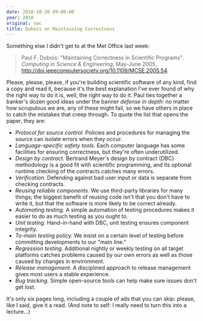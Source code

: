 ```yaml
---
date: 2010-10-30 09:00:00
year: 2010
original: swc
title: Dubois on Maintaining Correctness
---
```

<p>Something else I didn't get to at the Met Office last week:</p>
<blockquote><p>Paul F. Dubois: "Maintaining Correctness in Scientific Programs". <em>Computing in Science &amp; Engineering</em>, May-June 2005, <a href="http://doi.ieeecomputersociety.org/10.1109/MCSE.2005.54">http://doi.ieeecomputersociety.org/10.1109/MCSE.2005.54</a>.</p></blockquote>
<p>Please, please, please, if you're building scientific software of any kind, find a copy and read it, because it's the best explanation I've ever found of why the right way to do it is, well, the right way to do it. Paul ties together a banker's dozen good ideas under the banner <em>defense in depth</em>: no matter how scrupulous we are, any of these might fail, so we have others in place to catch the mistakes that creep through. To quote the list that opens the paper, they are:</p>
<ul>
<li><em>Protocol for source control.</em> Policies and procedures for managing the source can isolate errors when they occur.</li>
<li><em>Language-specific safety tools.</em> Each computer language has some facilities for ensuring correctness, but they're often underutilized.</li>
<li><em>Design by contract.</em> Bertrand Meyer's design by contract (DBC) methodology is a good fit with scientific programming, and its optional runtime checking of the contracts catches many errors.</li>
<li><em>Verification.</em> Defending against bad user input or data is separate from checking contracts.</li>
<li><em>Reusing reliable components.</em> We use third-party libraries for many things; the biggest benefit of reusing code isn't that you don't have to write it, but that the software is more likely to be correct already.</li>
<li><em>Automating testing.</em> A simple automation of testing procedures makes it easier to do as much testing as you ought to.</li>
<li><em>Unit testing.</em> Hand-in-hand with DBC, unit testing ensures component integrity.</li>
<li><em>To-main testing policy.</em> We insist on a certain level of testing before committing developments to our "main line."</li>
<li><em>Regression testing.</em> Additional nightly or weekly testing on all target platforms catches problems caused by our own errors as well as those caused by changes in environment.</li>
<li><em>Release management.</em> A disciplined approach to release management gives most users a stable experience.</li>
<li><em>Bug tracking.</em> Simple open-source tools can help make sure issues don't get lost.</li>
</ul>
<p>It's only six pages long, including a couple of ads that you can skip: please, like I said, give it a read. (And note to self: I really need to turn this into a lecture...)</p>
